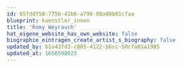 ```yaml
---
id: 65fddf58-775b-41b6-a796-08a88b01cfaa
blueprint: kuenstler_innen
title: 'Romy Weyrauch'
hat_eigene_website_has_own_website: false
biographie_eintragen_create_artist_s_biography: false
updated_by: b1a43fd3-c865-4122-b6cc-50cfa81a1985
updated_at: 1656598023
---
```

